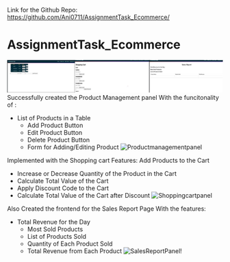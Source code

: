 Link for the Github Repo: https://github.com/Ani0711/AssignmentTask_Ecommerce/
 # AssignmentTask_Ecommerce
 ![Panel](https://github.com/Ani0711/AssignmentTask_Ecommerce/blob/main/AssessmentTask_ECommerce/Panel.jpg)
Successfully created the Product Management panel
With the funcitonality of :
- List of Products in a Table
    - Add Product Button
    - Edit Product Button
    - Delete Product Button
    - Form for Adding/Editing Product
![Productmanagementpanel](https://github.com/user-attachments/assets/8decacb8-5c60-43e6-821c-06777c81620f)

Implemented with the Shopping cart Features:
Add Products to the Cart
  - Increase or Decrease Quantity of the Product in the Cart
  - Calculate Total Value of the Cart
  - Apply Discount Code to the Cart
  - Calculate Total Value of the Cart after Discount
![Shoppingcartpanel](https://github.com/user-attachments/assets/32cc466f-e1f1-4007-ae9f-7ab595285359)

Also Created the frontend for the Sales Report Page With the features:
- Total Revenue for the Day
    - Most Sold Products
    - List of Products Sold
    - Quantity of Each Product Sold
    - Total Revenue from Each Product
![SalesReportPanel](https://github.com/user-attachments/assets/9d03caca-81fb-47f0-9e52-0c563111b953)!
